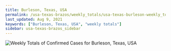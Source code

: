 ```yaml
---
title: Burleson, Texas, USA
permalink: /usa-texas-brazos/weekly_totals/usa-texas-burleson-weekly_totals.html
last_updated: Aug 9, 2021
keywords: ["Burleson, Texas, USA", "weekly totals"]
sidebar: usa-texas-brazos_sidebar
---
```


![Weekly Totals of Confirmed Cases for Burleson, Texas, USA](/covid_tracker/images/graphs/usa-texas-burleson-weekly_totals_graph.png)
